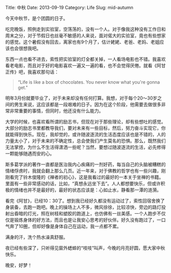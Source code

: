 Title: 中秋
Date: 2013-09-19
Category: Life
Slug: mid-autumn

今天中秋节，是个团圆的日子。

吃完晚饭，照例走到实验室，空荡荡的，没有一个人。对于像我这种没有工作日和周末之分，对于节假日也丝毫不敏感的人来说，面对偌大的实验室，竟也有些想家的感觉。这个暑假没有回去，离家也有9个月了，估计姥姥、老爸、老妈、老姐应该也会很想我吧。

东西一点也看不进去，索性把实验室的灯全都关掉，一人看场电影也不错。我喜欢看老电影，而且对于好的电影喜欢一遍又一遍的看，也不会觉得厌倦。就看《阿甘正传》吧，我喜欢那句话：

>“Life is like a box of chocolates. You never know what you're gonna get."

明年3月份就要毕业了，对于未来却没有任何打算。我想，对于每个20～30岁之间的男生来说，这应该都是一段艰难的日子。因为在这个阶段，他需要去做很多非常非常重要的事情，但同时，他还没有什么能力。

大学的时候，也喜欢看所谓的励志书，但现在对于那些理论，却有些想吐的感觉。大部分的励志书里都教导我们，要对未来有一些目标，然后，努力奋斗实现它，你就能得到快乐。现在，我却觉的，或许随波逐流的生活态度应该也是不错的，人的力量太小了，对于未来的不确定性，总会使我们产生莫名的恐惧。那么，既然我们无法掌控，为什么不生活得潇洒一些呢？当然，要想过随波逐流的生活，必先修得一颗能够随遇而安的心。

斯多葛学派的著作一直都是医治我内心疾痛的一剂好药，每当自己的头脑被糟糕的情绪俘虏时，我就会翻上那么几页。近一年来，对于佛教的哲学也有一些兴趣，刚刚看完了铃木俊隆的《禅者的初心》，这是我看过的最好的一本关于坐禅的书籍。里面有一些非常感动的话，比如，“真想永远坐下去”。人人都想要快乐，但或许积极的情绪也并不是最好的，最好的状态应该是：心如止水，静看那一潭的涟漪。


看完《阿甘》，已经10：30了。想到我已经好久都没有运动过了，索性回宿舍换了身装备，去跑一跑吧。晚上的操场上人不多，微风徐徐，比较凉快，旁边的路灯投射出昏暗的灯光，照在树枝和塑胶的跑道上，也仿佛有一丝美感。一个人跑步不仅仅是锻炼身体的好方法，而且也是让我安心思考的好伙伴。好久没有跑过了，一口气奔了10圈，但却好像是身体自己在运动，我一点都不累。

满身的汗，洗个热水澡真舒服。

夜已经有些深了，只听得见窗外蟋蟀的“吱吱”叫声，今晚的月亮好圆，愿大家中秋快乐。

晚安，好梦！
